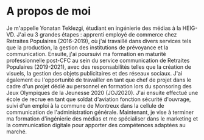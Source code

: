 # A propos de moi

Je m'appelle Yonatan Teklezgi, étudiant en ingénierie des médias à la HEIG-VD. J'ai eu 3 grandes étapes : apprenti employé de commerce chez Retraites Populaires (2016-2019), où j'ai travaillé dans divers services tels que la production, la gestion des institutions de prévoyance et la communication. Ensuite, j'ai poursuivi ma formation en maturité professionnelle post-CFC au sein du service communication de Retraites Populaires (2019-2021), avec des responsabilités telles que la création de visuels, la gestion des objets publicitaires et des réseaux sociaux. J'ai également eu l'opportunité de travailler en tant que chef de projet dans le cadre d'un projet dédié au personnel en formation lors du sponsoring des Jeux Olympiques de la Jeunesse 2020 (JOJ2020). J'ai ensuite effectué une école de recrue en tant que soldat d'aviation fonction sécurité d'ouvrage, suivi d'un emploi à la commune de Montreux dans la cellule de communication de l'administration générale. Maintenant, je vise à terminer ma formation d'ingénierie des médias et me spécialiser dans le marketing et la communication digitale pour apporter des compétences adaptées au marché.

